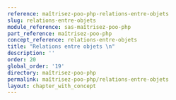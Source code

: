 ```yaml
---
reference: maîtrisez-poo-php-relations-entre-objets
slug: relations-entre-objets
module_reference: sas-maîtrisez-poo-php
part_reference: maîtrisez-poo-php
concept_reference: relations-entre-objets
title: "Relations entre objets \n"
description: ''
order: 20
global_order: '19'
directory: maîtrisez-poo-php
permalink: maîtrisez-poo-php/relations-entre-objets
layout: chapter_with_concept
---
```



